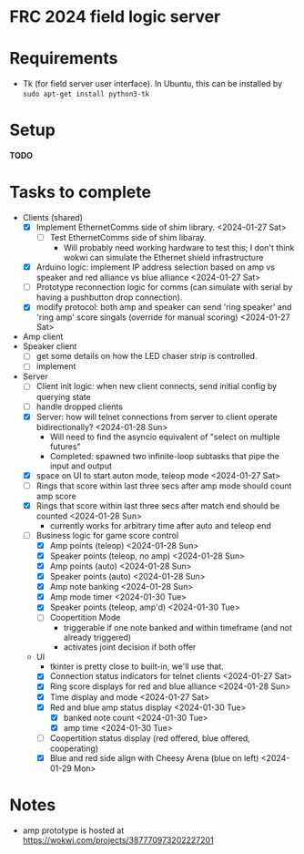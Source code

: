 # FRC 2024 field logic server

# Requirements
* Tk (for field server user interface). In Ubuntu, this can be installed by
  `sudo apt-get install python3-tk`

# Setup
**TODO**

# Tasks to complete
* Clients (shared)
  * [X] Implement EthernetComms side of shim library. <2024-01-27 Sat>
    * [ ] Test EthernetComms side of shim libaray.
      - Will probably need working hardware to test this; I don't think wokwi can simulate the Ethernet shield infrastructure
  * [X] Arduino logic: implement IP address selection based on amp vs speaker and red alliance vs blue alliance <2024-01-27 Sat>
  * [ ] Prototype reconnection logic for comms (can simulate with serial by having a pushbutton drop connection).
  * [X] modify protocol: both amp and speaker can send 'ring speaker' and 'ring amp' score singals (override for manual scoring) <2024-01-27 Sat>
* Amp client
* Speaker client
  * [ ] get some details on how the LED chaser strip is controlled.
  * [ ] implement
* Server
  * [ ] Client init logic: when new client connects, send initial config by querying state
  * [ ] handle dropped clients
  * [X] Server: how will telnet connections from server to client operate bidirectionally? <2024-01-28 Sun>
    - Will need to find the asyncio equivalent of "select on multiple futures"
    - Completed: spawned two infinite-loop subtasks that pipe the input and output
  * [X] space on UI to start auton mode, teleop mode <2024-01-27 Sat>
  * [ ] Rings that score within last three secs after amp mode should count amp score
  * [X] Rings that score within last three secs after match end should be counted <2024-01-28 Sun>
	- currently works for arbitrary time after auto and teleop end
  * [ ] Business logic for game score control
	* [X] Amp points (teleop) <2024-01-28 Sun>
    * [X] Speaker points (teleop, no amp) <2024-01-28 Sun>
    * [X] Amp points (auto) <2024-01-28 Sun>
    * [X] Speaker points (auto) <2024-01-28 Sun>
    * [X] Amp note banking <2024-01-28 Sun>
    * [X] Amp mode timer <2024-01-30 Tue>
    * [X] Speaker points (teleop, amp'd) <2024-01-30 Tue>
	* [ ] Coopertition Mode
	  - triggerable if one note banked and within timeframe (and not already triggered)
	  - activates joint decision if both offer
  * UI
    - tkinter is pretty close to built-in, we'll use that.
    * [X] Connection status indicators for telnet clients <2024-01-27 Sat>
    * [X] Ring score displays for red and blue alliance <2024-01-28 Sun>
    * [X] Time display and mode <2024-01-27 Sat>
	* [X] Red and blue amp status display <2024-01-30 Tue>
	  * [X] banked note count <2024-01-30 Tue>
	  * [X] amp time <2024-01-30 Tue>
	* [ ] Coopertition status display (red offered, blue offered, cooperating)
	* [X] Blue and red side align with Cheesy Arena (blue on left) <2024-01-29 Mon>

# Notes
- amp prototype is hosted at https://wokwi.com/projects/387770973202227201
